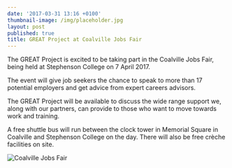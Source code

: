 ```yaml
---
date: '2017-03-31 13:16 +0100'
thumbnail-image: /img/placeholder.jpg
layout: post
published: true
title: GREAT Project at Coalville Jobs Fair
---
```

The GREAT Project is excited to be taking part in the Coalville Jobs Fair, being held at Stephenson College on 7 April 2017.

The event will give job seekers the chance to speak to more than 17 potential employers and get advice from expert careers advisors.

The GREAT Project will be available to discuss the wide range support we, along with our partners, can provide to those who want to move towards work and training. 

A free shuttle bus will run between the clock tower in Memorial Square in Coalville and Stephenson College on the day. There will also be free crèche facilities on site.


![Coalville Jobs Fair]({{site.baseurl}}/img/Flier.jpg)

